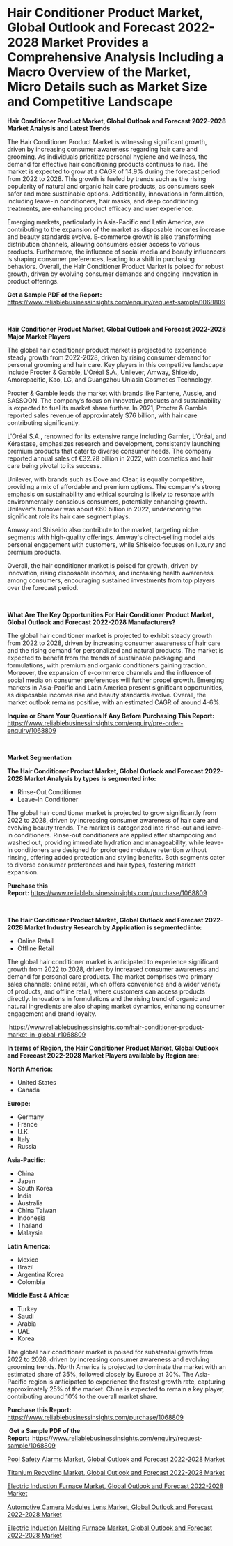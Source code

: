 <p><h1>Hair Conditioner Product Market, Global Outlook and Forecast 2022-2028 Market Provides a Comprehensive Analysis Including a Macro Overview of the Market, Micro Details such as Market Size and Competitive Landscape</h1></p><p><strong>Hair Conditioner Product Market, Global Outlook and Forecast 2022-2028 Market Analysis and Latest Trends</strong></p>
<p><p>The Hair Conditioner Product Market is witnessing significant growth, driven by increasing consumer awareness regarding hair care and grooming. As individuals prioritize personal hygiene and wellness, the demand for effective hair conditioning products continues to rise. The market is expected to grow at a CAGR of 14.9% during the forecast period from 2022 to 2028. This growth is fueled by trends such as the rising popularity of natural and organic hair care products, as consumers seek safer and more sustainable options. Additionally, innovations in formulation, including leave-in conditioners, hair masks, and deep conditioning treatments, are enhancing product efficacy and user experience.</p><p>Emerging markets, particularly in Asia-Pacific and Latin America, are contributing to the expansion of the market as disposable incomes increase and beauty standards evolve. E-commerce growth is also transforming distribution channels, allowing consumers easier access to various products. Furthermore, the influence of social media and beauty influencers is shaping consumer preferences, leading to a shift in purchasing behaviors. Overall, the Hair Conditioner Product Market is poised for robust growth, driven by evolving consumer demands and ongoing innovation in product offerings.</p></p>
<p><strong>Get a Sample PDF of the Report:&nbsp;</strong> <a href="https://www.reliablebusinessinsights.com/enquiry/request-sample/1068809?utm_campaign=1113&utm_medium=2&utm_source=Github&utm_content=ia&utm_term=21032025&utm_id=hair-conditioner-product-market-global-outlook-and-forecast-2022-2028">https://www.reliablebusinessinsights.com/enquiry/request-sample/1068809</a></p>
<p>&nbsp;</p>
<p><strong>Hair Conditioner Product Market, Global Outlook and Forecast 2022-2028 Major Market Players</strong></p>
<p><p>The global hair conditioner product market is projected to experience steady growth from 2022-2028, driven by rising consumer demand for personal grooming and hair care. Key players in this competitive landscape include Procter & Gamble, L'Oréal S.A., Unilever, Amway, Shiseido, Amorepacific, Kao, LG, and Guangzhou Uniasia Cosmetics Technology.</p><p>Procter & Gamble leads the market with brands like Pantene, Aussie, and SASSOON. The company’s focus on innovative products and sustainability is expected to fuel its market share further. In 2021, Procter & Gamble reported sales revenue of approximately $76 billion, with hair care contributing significantly.</p><p>L'Oréal S.A., renowned for its extensive range including Garnier, L’Oréal, and Kérastase, emphasizes research and development, consistently launching premium products that cater to diverse consumer needs. The company reported annual sales of €32.28 billion in 2022, with cosmetics and hair care being pivotal to its success.</p><p>Unilever, with brands such as Dove and Clear, is equally competitive, providing a mix of affordable and premium options. The company's strong emphasis on sustainability and ethical sourcing is likely to resonate with environmentally-conscious consumers, potentially enhancing growth. Unilever's turnover was about €60 billion in 2022, underscoring the significant role its hair care segment plays.</p><p>Amway and Shiseido also contribute to the market, targeting niche segments with high-quality offerings. Amway's direct-selling model aids personal engagement with customers, while Shiseido focuses on luxury and premium products.</p><p>Overall, the hair conditioner market is poised for growth, driven by innovation, rising disposable incomes, and increasing health awareness among consumers, encouraging sustained investments from top players over the forecast period.</p></p>
<p>&nbsp;</p>
<p><strong>What Are The Key Opportunities For Hair Conditioner Product Market, Global Outlook and Forecast 2022-2028 Manufacturers?</strong></p>
<p><p>The global hair conditioner market is projected to exhibit steady growth from 2022 to 2028, driven by increasing consumer awareness of hair care and the rising demand for personalized and natural products. The market is expected to benefit from the trends of sustainable packaging and formulations, with premium and organic conditioners gaining traction. Moreover, the expansion of e-commerce channels and the influence of social media on consumer preferences will further propel growth. Emerging markets in Asia-Pacific and Latin America present significant opportunities, as disposable incomes rise and beauty standards evolve. Overall, the market outlook remains positive, with an estimated CAGR of around 4-6%.</p></p>
<p><strong>Inquire or Share Your Questions If Any Before Purchasing This Report:</strong> <a href="https://www.reliablebusinessinsights.com/enquiry/pre-order-enquiry/1068809?utm_campaign=1113&utm_medium=2&utm_source=Github&utm_content=ia&utm_term=21032025&utm_id=hair-conditioner-product-market-global-outlook-and-forecast-2022-2028">https://www.reliablebusinessinsights.com/enquiry/pre-order-enquiry/1068809</a></p>
<p>&nbsp;</p>
<p><strong>Market Segmentation</strong></p>
<p><strong>The Hair Conditioner Product Market, Global Outlook and Forecast 2022-2028 Market Analysis by types is segmented into:</strong></p>
<p><ul><li>Rinse-Out Conditioner</li><li>Leave-In Conditioner</li></ul></p>
<p><p>The global hair conditioner market is projected to grow significantly from 2022 to 2028, driven by increasing consumer awareness of hair care and evolving beauty trends. The market is categorized into rinse-out and leave-in conditioners. Rinse-out conditioners are applied after shampooing and washed out, providing immediate hydration and manageability, while leave-in conditioners are designed for prolonged moisture retention without rinsing, offering added protection and styling benefits. Both segments cater to diverse consumer preferences and hair types, fostering market expansion.</p></p>
<p><strong>Purchase this Report:&nbsp;</strong><a href="https://www.reliablebusinessinsights.com/purchase/1068809?utm_campaign=1113&utm_medium=2&utm_source=Github&utm_content=ia&utm_term=21032025&utm_id=hair-conditioner-product-market-global-outlook-and-forecast-2022-2028">https://www.reliablebusinessinsights.com/purchase/1068809</a></p>
<p>&nbsp;</p>
<p><strong>The Hair Conditioner Product Market, Global Outlook and Forecast 2022-2028 Market Industry Research by Application is segmented into:</strong></p>
<p><ul><li>Online Retail</li><li>Offline Retail</li></ul></p>
<p><p>The global hair conditioner market is anticipated to experience significant growth from 2022 to 2028, driven by increased consumer awareness and demand for personal care products. The market comprises two primary sales channels: online retail, which offers convenience and a wider variety of products, and offline retail, where customers can access products directly. Innovations in formulations and the rising trend of organic and natural ingredients are also shaping market dynamics, enhancing consumer engagement and brand loyalty.</p></p>
<p><a href="https://www.reliablebusinessinsights.com/hair-conditioner-product-market-in-global-r1068809?utm_campaign=1113&utm_medium=2&utm_source=Github&utm_content=ia&utm_term=21032025&utm_id=hair-conditioner-product-market-global-outlook-and-forecast-2022-2028">&nbsp;https://www.reliablebusinessinsights.com/hair-conditioner-product-market-in-global-r1068809</a></p>
<p><strong>In terms of Region, the Hair Conditioner Product Market, Global Outlook and Forecast 2022-2028 Market Players available by Region are:</strong></p>
<p>
    <p> <strong> North America: </strong>
        <ul>
            <li>United States</li>
            <li>Canada</li>
        </ul>
        </p> 
    <p> <strong> Europe: </strong>
        <ul>
            <li>Germany</li>
            <li>France</li>
            <li>U.K.</li>
            <li>Italy</li>
            <li>Russia</li>
        </ul>
        </p> 
    <p> <strong> Asia-Pacific: </strong>
        <ul>
            <li>China</li>
            <li>Japan</li>
            <li>South Korea</li>
            <li>India</li>
            <li>Australia</li>
            <li>China Taiwan</li>
            <li>Indonesia</li>
            <li>Thailand</li>
            <li>Malaysia</li>
        </ul>
        </p> 
    <p> <strong> Latin America: </strong>
        <ul>
            <li>Mexico</li>
            <li>Brazil</li>
            <li>Argentina Korea</li>
            <li>Colombia</li>
        </ul>
        </p> 
    <p> <strong> Middle East & Africa: </strong>
        <ul>
            <li>Turkey</li>
            <li>Saudi</li>
            <li>Arabia</li>
            <li>UAE</li>
            <li>Korea</li>
        </ul>
    </p>
    </p>
<p><p>The global hair conditioner market is poised for substantial growth from 2022 to 2028, driven by increasing consumer awareness and evolving grooming trends. North America is projected to dominate the market with an estimated share of 35%, followed closely by Europe at 30%. The Asia-Pacific region is anticipated to experience the fastest growth rate, capturing approximately 25% of the market. China is expected to remain a key player, contributing around 10% to the overall market share.</p></p>
<p><strong>Purchase this Report: </strong><a href="https://www.reliablebusinessinsights.com/purchase/1068809?utm_campaign=1113&utm_medium=2&utm_source=Github&utm_content=ia&utm_term=21032025&utm_id=hair-conditioner-product-market-global-outlook-and-forecast-2022-2028">https://www.reliablebusinessinsights.com/purchase/1068809</a></p>
<p>&nbsp;<strong>Get a Sample PDF of the Report:&nbsp;&nbsp;</strong><a href="https://www.reliablebusinessinsights.com/enquiry/request-sample/1068809?utm_campaign=1113&utm_medium=2&utm_source=Github&utm_content=ia&utm_term=21032025&utm_id=hair-conditioner-product-market-global-outlook-and-forecast-2022-2028">https://www.reliablebusinessinsights.com/enquiry/request-sample/1068809</a></p>
<p><strong></strong></p>
<p><p><a href="https://github.com/ancsyanagha/Market-Research-Report-List-1/blob/main/pool-safety-alarms-market-global-outlook-and-forecast-2022-2028-market.md?utm_campaign=1113&utm_medium=2&utm_source=Github&utm_content=ia&utm_term=21032025&utm_id=hair-conditioner-product-market-global-outlook-and-forecast-2022-2028">Pool Safety Alarms Market, Global Outlook and Forecast 2022-2028 Market</a></p><p><a href="https://github.com/prantoblouin/Market-Research-Report-List-1/blob/main/titanium-recycling-market-global-outlook-and-forecast-2022-2028-market.md?utm_campaign=1113&utm_medium=2&utm_source=Github&utm_content=ia&utm_term=21032025&utm_id=hair-conditioner-product-market-global-outlook-and-forecast-2022-2028">Titanium Recycling Market, Global Outlook and Forecast 2022-2028 Market</a></p><p><a href="https://github.com/naomaroaoonv/Market-Research-Report-List-1/blob/main/electric-induction-furnace-market-global-outlook-and-forecast-2022-2028-market.md?utm_campaign=1113&utm_medium=2&utm_source=Github&utm_content=ia&utm_term=21032025&utm_id=hair-conditioner-product-market-global-outlook-and-forecast-2022-2028">Electric Induction Furnace Market, Global Outlook and Forecast 2022-2028 Market</a></p><p><a href="https://github.com/zoccohaniech/Market-Research-Report-List-1/blob/main/automotive-camera-modules-lens-market-global-outlook-and-forecast-2022-2028-market.md?utm_campaign=1113&utm_medium=2&utm_source=Github&utm_content=ia&utm_term=21032025&utm_id=hair-conditioner-product-market-global-outlook-and-forecast-2022-2028">Automotive Camera Modules Lens Market, Global Outlook and Forecast 2022-2028 Market</a></p><p><a href="https://github.com/guyotkiferhi/Market-Research-Report-List-1/blob/main/electric-induction-melting-furnace-market-global-outlook-and-forecast-2022-2028-market.md?utm_campaign=1113&utm_medium=2&utm_source=Github&utm_content=ia&utm_term=21032025&utm_id=hair-conditioner-product-market-global-outlook-and-forecast-2022-2028">Electric Induction Melting Furnace Market, Global Outlook and Forecast 2022-2028 Market</a></p></p>